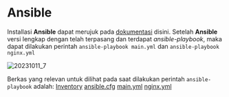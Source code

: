 # Ansible
Installasi **Ansible** dapat merujuk pada [dokumentasi](https://docs.ansible.com/ansible/latest/installation_guide/intro_installation.html) disini. Setelah **Ansible** versi lengkap dengan telah
terpasang dan terdapat *ansible-playbook*, maka dapat dilakukan perintah
```ansible-playbook main.yml``` dan ```ansible-playbook nginx.yml```

![20231011_7](/assets/images/20231011_7.png)

Berkas yang relevan untuk dilihat pada saat dilakukan perintah ```ansible-playbook``` adalah:
[Inventory](./Inventory)
[ansible.cfg](./ansible.cfg)
[main.yml](./main.yml)
[nginx.yml](./nginx.yml)
